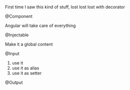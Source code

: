 First time I saw this kind of stuff, lost lost lost with decorator

@Component

Angular will take care of everything

@Injectable

Make it a global content

@Input
1. use it
2. use it as alias
3. use it as setter



@Output
